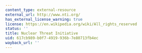 ```yaml
---
content_type: external-resource
external_url: http://www.nti.org/
has_external_license_warning: true
license: https://en.wikipedia.org/wiki/All_rights_reserved
status: ''
title: Nuclear Threat Initiative
uid: 617cb989-b0f7-4919-936b-7e80713fb4ec
wayback_url: ''
---
```

